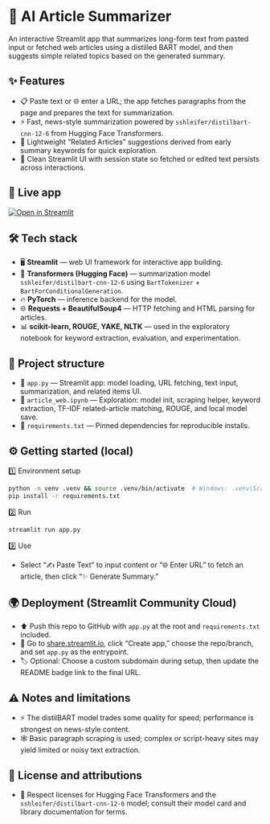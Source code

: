 # 📰 AI Article Summarizer

An interactive Streamlit app that summarizes long-form text from pasted input or fetched web articles using a distilled BART model, and then suggests simple related topics based on the generated summary.

## ✨ Features
- 📋 Paste text or 🌐 enter a URL; the app fetches paragraphs from the page and prepares the text for summarization.  
- ⚡ Fast, news-style summarization powered by `sshleifer/distilbart-cnn-12-6` from Hugging Face Transformers.  
- 🔗 Lightweight “Related Articles” suggestions derived from early summary keywords for quick exploration.  
- 🎨 Clean Streamlit UI with session state so fetched or edited text persists across interactions.  

## 🚀 Live app
[![Open in Streamlit](https://static.streamlit.io/badges/streamlit_badge_black_white.svg)](https://article-summarization-tarunsingh1803.streamlit.app/)

## 🛠️ Tech stack
- 🖥️ **Streamlit** — web UI framework for interactive app building.  
- 🤗 **Transformers (Hugging Face)** — summarization model `sshleifer/distilbart-cnn-12-6` using `BartTokenizer` + `BartForConditionalGeneration`.  
- 🔥 **PyTorch** — inference backend for the model.  
- 🌐 **Requests + BeautifulSoup4** — HTTP fetching and HTML parsing for articles.  
- 📊 **scikit-learn, ROUGE, YAKE, NLTK** — used in the exploratory notebook for keyword extraction, evaluation, and experimentation.  

## 📂 Project structure
- 📄 `app.py` — Streamlit app: model loading, URL fetching, text input, summarization, and related items UI.  
- 📓 `article_web.ipynb` — Exploration: model init, scraping helper, keyword extraction, TF-IDF related-article matching, ROUGE, and local model save.  
- 📑 `requirements.txt` — Pinned dependencies for reproducible installs.  

## ⚙️ Getting started (local)
1️⃣  Environment setup
```bash
python -m venv .venv && source .venv/bin/activate  # Windows: .venv\Scripts\activate
pip install -r requirements.txt
```

2️⃣ Run
```bash
streamlit run app.py
```

3️⃣ Use
- Select “✍️ Paste Text” to input content or “🌐 Enter URL” to fetch an article, then click “✨ Generate Summary.”

## 🌍 Deployment (Streamlit Community Cloud)
- ⬆️ Push this repo to GitHub with `app.py` at the root and `requirements.txt` included.
- 🔗 Go to [share.streamlit.io](https://share.streamlit.io), click “Create app,” choose the repo/branch, and set `app.py` as the entrypoint.
- 🏷️ Optional: Choose a custom subdomain during setup, then update the README badge link to the final URL.

## ⚠️ Notes and limitations
- ⚡ The distilBART model trades some quality for speed; performance is strongest on news-style content.
- 🕸️ Basic paragraph scraping is used; complex or script-heavy sites may yield limited or noisy text extraction.

## 📜 License and attributions
- 📖 Respect licenses for Hugging Face Transformers and the `sshleifer/distilbart-cnn-12-6` model; consult their model card and library documentation for terms.


